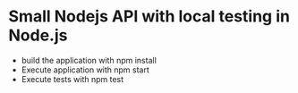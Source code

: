 # Small Nodejs API with local testing in Node.js
- build the application with npm install
- Execute application with npm start
- Execute tests with npm test
